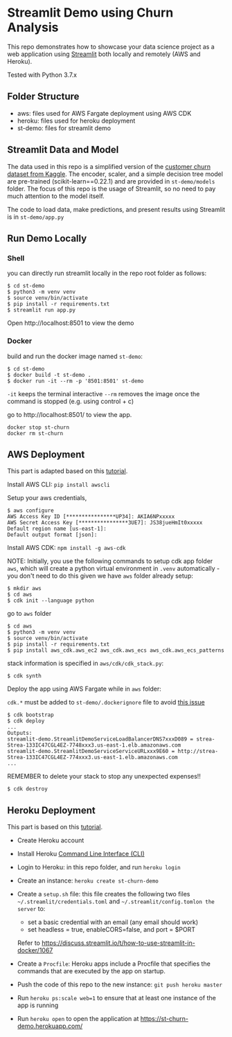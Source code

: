 # Streamlit Demo using Churn Analysis

This repo demonstrates how to showcase your data science project as a web application using [Streamlit](https://www.streamlit.io/) both locally and remotely (AWS and Heroku).

Tested with Python 3.7.x

## Folder Structure

- aws: files used for AWS Fargate deployment using AWS CDK
- heroku: files used for heroku deployment
- st-demo: files for streamlit demo

## Streamlit Data and Model

The data used in this repo is a simplified version of the [customer churn dataset from Kaggle](https://www.kaggle.com/c/churn-analytics-bdapy/overview). The encoder, scaler, and a simple decision tree model are pre-trained (scikit-learn==0.22.1) and are provided in `st-demo/models` folder. The focus of this repo is the usage of Streamlit, so no need to pay much attention to the model itself.

The code to load data, make predictions, and present results using Streamlit is in `st-demo/app.py`

## Run Demo Locally 

### Shell

you can directly run streamlit locally in the repo root folder as follows:

```shell
$ cd st-demo 
$ python3 -m venv venv
$ source venv/bin/activate
$ pip install -r requirements.txt
$ streamlit run app.py
```
Open http://localhost:8501 to view the demo

### Docker

build and run the docker image named `st-demo`:

```
$ cd st-demo 
$ docker build -t st-demo .
$ docker run -it --rm -p '8501:8501' st-demo
```

`-it` keeps the terminal interactive
`--rm` removes the image once the command is stopped (e.g. using control + c)

go to http://localhost:8501/ to view the app.

```
docker stop st-churn
docker rm st-churn
```

## AWS Deployment
This part is adapted based on this [tutorial](https://github.com/nicolasmetallo/legendary-streamlit-demo).

Install AWS CLI: `pip install awscli`

Setup your aws credentials, 
```
$ aws configure
AWS Access Key ID [****************UP34]: AKIA6NPxxxxx
AWS Secret Access Key [****************3UE7]: JS38jueHmIt0xxxxx
Default region name [us-east-1]: 
Default output format [json]: 
```

Install AWS CDK: `npm install -g aws-cdk`

NOTE: Initially, you use the following commands to setup cdk app folder `aws`, which will create a python virtual environment in `.venv` automatically - you don't need to do this given we have `aws` folder already setup:
```
$ mkdir aws
$ cd aws
$ cdk init --language python
```

go to `aws` folder 
```
$ cd aws
$ python3 -m venv venv
$ source venv/bin/activate
$ pip install -r requirements.txt
$ pip install aws_cdk.aws_ec2 aws_cdk.aws_ecs aws_cdk.aws_ecs_patterns
```
stack information is specified in `aws/cdk/cdk_stack.py`:

```
$ cdk synth
```

Deploy the app using AWS Fargate while in `aws` folder:

`cdk.*` must be added to `st-demo/.dockerignore` file to avoid [this issue](https://github.com/aws/aws-cdk/issues/3899#issuecomment-580394612)

```
$ cdk bootstrap
$ cdk deploy
...
Outputs:
streamlit-demo.StreamlitDemoServiceLoadBalancerDNS7xxxD089 = strea-Strea-133IC47CGL4EZ-7748xxx3.us-east-1.elb.amazonaws.com
streamlit-demo.StreamlitDemoServiceServiceURLxxx9E60 = http://strea-Strea-133IC47CGL4EZ-774xxx3.us-east-1.elb.amazonaws.com
...
```

REMEMBER to delete your stack to stop any unexpected expenses!!

```
$ cdk destroy
```

## Heroku Deployment

This part is based on this [tutorial](https://towardsdatascience.com/quickly-build-and-deploy-an-application-with-streamlit-988ca08c7e83).

- Create Heroku account
- Install Heroku [Command Line Interface (CLI)](https://devcenter.heroku.com/articles/getting-started-with-python#set-up)
- Login to Heroku: in this repo folder, and run `heroku login`
- Create an instance: `heroku create st-churn-demo`
- Create a `setup.sh` file: this file creates the following two files
`~/.streamlit/credentials.toml` and `~/.streamlit/config.tomlon the server` to:
    - set a basic credential with an email (any email should work)
    - set headless = true, enableCORS=false, and port = $PORT

    Refer to https://discuss.streamlit.io/t/how-to-use-streamlit-in-docker/1067
- Create a `Procfile`: Heroku apps include a Procfile that specifies the commands that are executed by the app on startup.
- Push the code of this repo to the new instance: `git push heroku master`
- Run `heroku ps:scale web=1` to ensure that at least one instance of the app is running
- Run `heroku open` to open the application at https://st-churn-demo.herokuapp.com/
